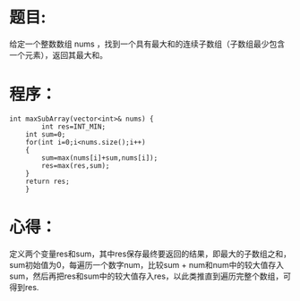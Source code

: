 # 题目:
给定一个整数数组 nums ，找到一个具有最大和的连续子数组（子数组最少包含一个元素），返回其最大和。
# 程序：
~~~
int maxSubArray(vector<int>& nums) {
        int res=INT_MIN;
	int sum=0;
	for(int i=0;i<nums.size();i++)
	{
		sum=max(nums[i]+sum,nums[i]);
		res=max(res,sum);
	}
	return res;
    }
~~~
# 心得：
定义两个变量res和sum，其中res保存最终要返回的结果，即最大的子数组之和，sum初始值为0，每遍历一个数字num，比较sum + num和num中的较大值存入sum，然后再把res和sum中的较大值存入res，以此类推直到遍历完整个数组，可得到res.
